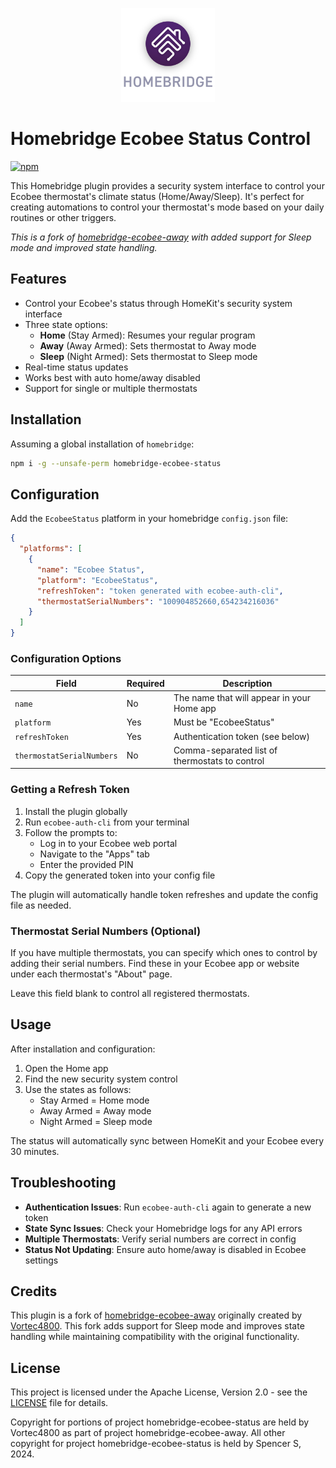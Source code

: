 <p align="center">
<img src="https://github.com/homebridge/branding/raw/master/logos/homebridge-wordmark-logo-vertical.png" width="150">
</p>

# Homebridge Ecobee Status Control
[![npm](https://img.shields.io/npm/v/homebridge-ecobee-status.svg)](https://www.npmjs.com/package/homebridge-ecobee-status)

This Homebridge plugin provides a security system interface to control your Ecobee thermostat's climate status (Home/Away/Sleep). It's perfect for creating automations to control your thermostat's mode based on your daily routines or other triggers.

*This is a fork of [homebridge-ecobee-away](https://www.npmjs.com/package/homebridge-ecobee-away) with added support for Sleep mode and improved state handling.*

## Features

- Control your Ecobee's status through HomeKit's security system interface
- Three state options:
  - **Home** (Stay Armed): Resumes your regular program
  - **Away** (Away Armed): Sets thermostat to Away mode
  - **Sleep** (Night Armed): Sets thermostat to Sleep mode
- Real-time status updates
- Works best with auto home/away disabled
- Support for single or multiple thermostats

## Installation

Assuming a global installation of `homebridge`:
```bash
npm i -g --unsafe-perm homebridge-ecobee-status
```

## Configuration

Add the `EcobeeStatus` platform in your homebridge `config.json` file:

```json
{
  "platforms": [
    {
      "name": "Ecobee Status",
      "platform": "EcobeeStatus",
      "refreshToken": "token generated with ecobee-auth-cli",
      "thermostatSerialNumbers": "100904852660,654234216036"
    }
  ]
}
```

### Configuration Options

| Field | Required | Description |
|-------|----------|-------------|
| `name` | No | The name that will appear in your Home app |
| `platform` | Yes | Must be "EcobeeStatus" |
| `refreshToken` | Yes | Authentication token (see below) |
| `thermostatSerialNumbers` | No | Comma-separated list of thermostats to control |

### Getting a Refresh Token

1. Install the plugin globally
2. Run `ecobee-auth-cli` from your terminal
3. Follow the prompts to:
   - Log in to your Ecobee web portal
   - Navigate to the "Apps" tab
   - Enter the provided PIN
4. Copy the generated token into your config file

The plugin will automatically handle token refreshes and update the config file as needed.

### Thermostat Serial Numbers (Optional)

If you have multiple thermostats, you can specify which ones to control by adding their serial numbers. Find these in your Ecobee app or website under each thermostat's "About" page.

Leave this field blank to control all registered thermostats.

## Usage

After installation and configuration:

1. Open the Home app
2. Find the new security system control
3. Use the states as follows:
   - Stay Armed = Home mode
   - Away Armed = Away mode
   - Night Armed = Sleep mode

The status will automatically sync between HomeKit and your Ecobee every 30 minutes.

## Troubleshooting

- **Authentication Issues**: Run `ecobee-auth-cli` again to generate a new token
- **State Sync Issues**: Check your Homebridge logs for any API errors
- **Multiple Thermostats**: Verify serial numbers are correct in config
- **Status Not Updating**: Ensure auto home/away is disabled in Ecobee settings

## Credits

This plugin is a fork of [homebridge-ecobee-away](https://www.npmjs.com/package/homebridge-ecobee-away) originally created by [Vortec4800](https://github.com/Vortec4800). This fork adds support for Sleep mode and improves state handling while maintaining compatibility with the original functionality.

## License

This project is licensed under the Apache License, Version 2.0 - see the [LICENSE](LICENSE) file for details.

Copyright for portions of project homebridge-ecobee-status are held by Vortec4800 as part of project homebridge-ecobee-away. All other copyright for project homebridge-ecobee-status is held by Spencer S, 2024.